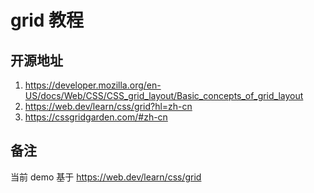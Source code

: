 # grid 教程

## 开源地址

1. https://developer.mozilla.org/en-US/docs/Web/CSS/CSS_grid_layout/Basic_concepts_of_grid_layout
2. https://web.dev/learn/css/grid?hl=zh-cn
3. https://cssgridgarden.com/#zh-cn

## 备注

当前 demo 基于 https://web.dev/learn/css/grid